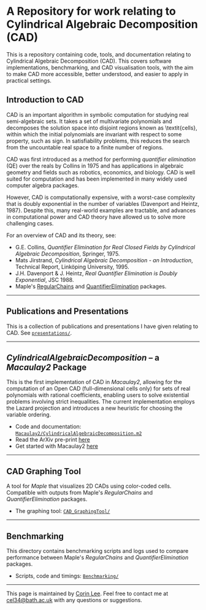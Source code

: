 # A Repository for work relating to Cylindrical Algebraic Decomposition (CAD)

This is a repository containing code, tools, and documentation relating to Cylindrical Algebraic Decomposition (CAD). This covers software implementations, benchmarking, and CAD visualisation tools, with the aim to make CAD more accessible, better understood, and easier to apply in practical settings.

## Introduction to CAD

CAD is an important algorithm in symbolic computation for studying real semi-algebraic sets. It takes a set of multivariate polynomials and decomposes the solution space into disjoint regions known as \textit{cells}, within which the initial polynomials are invariant with respect to some property, such as sign. In satisfiability problems, this reduces the search from the uncountable real space to a finite number of regions.

CAD was first introduced as a method for performing *quantifier elimination* (QE) over the reals by Collins in 1975 and has applications in algebraic geometry and fields such as robotics, economics, and biology. CAD is well suited for computation and has been implemented in many widely used computer algebra packages.

However, CAD is computationally expensive, with a worst-case complexity that is doubly exponential in the number of variables (Davenport and Heintz, 1987}. Despite this, many real-world examples are tractable, and advances in computational power and CAD theory have allowed us to solve more challenging cases.

For an overview of CAD and its theory, see:

- G.E. Collins, *Quantifier Elimination for Real Closed Fields by Cylindrical Algebraic Decomposition*, Springer, 1975.
- Mats Jirstrand, *Cylindrical Algebraic Decomposition - an Introduction*, Technical Report, Linköping University, 1995.
- J.H. Davenport & J. Heintz, *Real Quantifier Elimination is Doubly Exponential*, JSC 1988.  
- Maple's [RegularChains](https://www.maplesoft.com/support/help/Maple/view.aspx?path=RegularChains) and [QuantifierElimination](https://www.maplesoft.com/support/help/Maple/view.aspx?path=QuantifierElimination) packages.  

---

## Publications and Presentations

This is a collection of publications and presentations I have given relating to CAD. See [`presentations/`](./presentations/).

---

## *CylindricalAlgebraicDecomposition* – a *Macaulay2* Package

This is the first implementation of CAD in *Macaulay2*, allowing for the computation of an Open CAD (full-dimensional cells only) for sets of real polynomials with rational coefficients, enabling users to solve existential problems involving strict inequalities. The current implementation employs the Lazard projection and introduces a new heuristic for choosing the variable ordering.

- Code and documentation: [`Macaulay2/CylindricalAlgebraicDecomposition.m2`](./Macaulay2/CylindricalAlgebraicDecomposition.m2)
- Read the ArXiv pre-print [here](https://arxiv.org/abs/2503.21731)
- Get started with Macaulay2 [here](https://www2.macaulay2.com/Macaulay2/)

---

## CAD Graphing Tool

A tool for *Maple* that visualizes 2D CADs using color-coded cells. Compatible with outputs from Maple's *RegularChains* and *QuantifierElimination* packages.

- The graphing tool: [`CAD_GraphingTool/`](./CAD_GraphingTool/)

---

## Benchmarking

This directory contains benchmarking scripts and logs used to compare performance between Maple's *RegularChains* and *QuantifierElimination* packages.

- Scripts, code and timings: [`Benchmarking/`](./Benchmarking/)

---

This page is maintained by [Corin Lee](https://people.bath.ac.uk/cel34/). Feel free to contact me at <cel34@bath.ac.uk> with any questions or suggestions.
